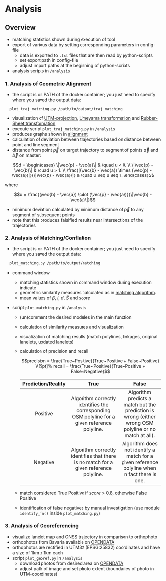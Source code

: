 # Analysis

## Overview

- matching statistics shown during execution of tool
- export of various data by setting corresponding parameters in config-file
  - data is exported to `.txt` files that are then read by python-scripts
  - set export path in config-file
  - adjust import paths at the beginning of python-scripts
- analysis scripts in `/analysis`

### 1. Analysis of Geometric Alignment
- the script is on PATH of the docker container; you just need to specify where you saved the output data:
```bash
  plot_traj_matching.py /path/to/output/traj_matching
```

- visualization of [UTM-projection](https://apps.dtic.mil/sti/pdfs/ADA266497.pdf), [Umeyama transformation](https://web.stanford.edu/class/cs273/refs/umeyama.pdf) and [Rubber-Sheet transformation](https://www.tandfonline.com/doi/abs/10.1559/152304085783915135)
- execute script `plot_traj_matching.py` in `/analysis`
- produces graphs shown in [alignment](alignment.md)
- calculation of deviation between trajectories based on distance between point and line segment
- distance from point $\vec{p}$ on target trajectory to segment of points $\vec{a}$ and $\vec{b}$ on master:

```math
d =
    \begin{cases}
    \|\vec{p} - \vec{a}\| & \quad u < 0. \\
    \|\vec{p} - \vec{b}\| & \quad u > 1. \\
    \frac{|(\vec{b} - \vec{a}) \times (\vec{p} - \vec{a})|}{\|\vec{b} - \vec{a}\|} & \quad 0 \leq u \leq 1.
    \end{cases}
```

where

```math
u = \frac{(\vec{b} - \vec{a}) \cdot (\vec{p} - \vec{a})}{\|\vec{b} - \vec{a}\|}
```

- minimum deviation calculated by minimum distance of $\vec{p}$ to any segment of subsequent points
- note that this produces falsified results near intersections of the trajectories

### 2. Analysis of Matching/Conflation
- the script is on PATH of the docker container; you just need to specify where you saved the output data:
```bash
  plot_matching.py /path/to/output/matching
```

- command window
  - matching statistics shown in command window during execution indicate
  - geometric similarity measures calculated as in [matching algorithm](matching.md).
  - mean values of $\beta$, $l$, $d$, $\bar{S}$ and $score$
- script `plot_matching.py` in `/analysis`

  - (un)comment the desired modules in the main function
  - calculation of similarity measures and visualization
  - visualization of matching results (match polylines, linkages, original lanelets, updated lanelets)
  - calculation of precision and recall

    ```math
    precision = \frac{True~Positive}{True~Positive + False~Positive} \\[5pt]%
    recall = \frac{True~Positive}{True~Positive + False~Negative}
    ```

    | Prediction/Reality |                                             True                                              |                                                 False                                                  |
    | :----------------: | :-------------------------------------------------------------------------------------------: | :----------------------------------------------------------------------------------------------------: |
    |      Positive      | Algorithm correctly identifies the corresponding OSM polyline for a given reference polyline. | Algorithm predicts a match but the prediction is wrong (either wrong OSM polyline or no match at all). |
    |      Negative      |     Algorithm correctly identifies that there is no match for a given reference polyline.     |     Algorithm does not identify a match for a given reference polyline when in fact there is one.      |

  - match considered True Positive if $score$ > 0.8, otherwise False Positive
  - identification of false negatives by manual investigation (use module `identify_fn()` inside `plot_matching.py`)

### 3. Analysis of Georeferencing
- visualize lanelet map and GNSS trajectory in comparison to orthophoto
- orthophotos from Bavaria available on [OPENDATA](https://geodaten.bayern.de/opengeodata/OpenDataDetail.html?pn=dop40)
- orthophotos are rectified in UTM32 (EPSG:25832) coordinates and have a size of 1km x 1km each
- script `plot_georef.py` in `/analysis`
  - download photos from desired area on [OPENDATA](https://geodaten.bayern.de/opengeodata/OpenDataDetail.html?pn=dop40)
  - adjust path of image and set photo extent (boundaries of photo in UTM-coordinates)
